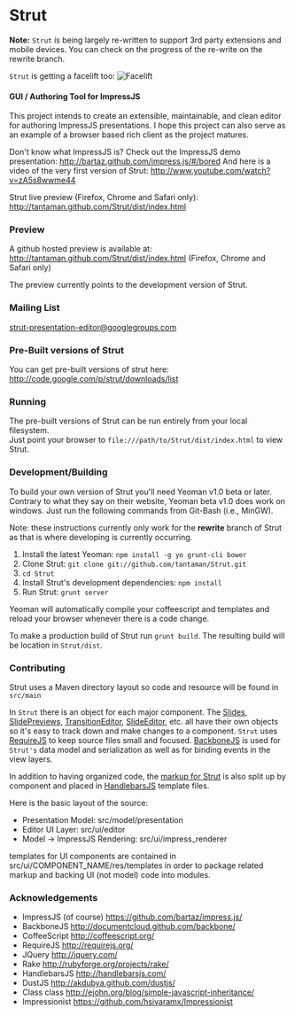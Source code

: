 Strut
=======

**Note:** `Strut` is being largely re-written to support 3rd party extensions and mobile devices.  You can check 
on the progress of the re-write on the rewrite branch.

`Strut` is getting a facelift too:
![Facelift](https://f.cloud.github.com/assets/1009003/26512/13d10f44-4b39-11e2-80e4-578cc6acd3b3.png)

#### GUI / Authoring Tool for ImpressJS ####

This project intends to create an extensible, maintainable, and clean editor for authoring ImpressJS presentations.
I hope this project can also serve as an example of a browser based rich client as the project matures.

Don't know what ImpressJS is?  Check out the ImpressJS demo presentation: http://bartaz.github.com/impress.js/#/bored
And here is a video of the very first version of Strut: http://www.youtube.com/watch?v=zA5s8wwme44

Strut live preview (Firefox, Chrome and Safari only): http://tantaman.github.com/Strut/dist/index.html

### Preview ###

A github hosted preview is available at: http://tantaman.github.com/Strut/dist/index.html (Firefox, Chrome and Safari only)

The preview currently points to the development version of Strut.

### Mailing List ###
strut-presentation-editor@googlegroups.com

### Pre-Built versions of Strut ###

You can get pre-built versions of strut here: http://code.google.com/p/strut/downloads/list


### Running ###

The pre-built versions of Strut can be run entirely from your local filesystem.  
Just point your browser to `file:///path/to/Strut/dist/index.html` to view Strut.


### Development/Building ###
To build your own version of Strut you'll need Yeoman v1.0 beta or later.
Contrary to what they say on their website, Yeoman beta v1.0 does work on windows.  Just run the following commands
from Git-Bash (i.e., MinGW).

Note: these instructions currently only work for the **rewrite** branch of Strut as that is where developing is currently occurring.

1. Install the latest Yeoman: `npm install -g yo grunt-cli bower`
2. Clone Strut: `git clone git://github.com/tantaman/Strut.git`
3. `cd Strut`
4. Install Strut's development dependencies: `npm install`
5. Run Strut: `grunt server`

Yeoman will automatically compile your coffeescript and templates and reload your browser whenever there is a code change.

To make a production build of Strut run `grunt build`.
The resulting build will be location in `Strut/dist`.  

### Contributing ###

Strut uses a Maven directory layout so code and resource will be found in `src/main`

In ```Strut``` there is an object for each major component.  The 
[Slides](https://github.com/tantaman/Strut/blob/master/src/main/coffee/model/presentation/Slide.coffee), 
[SlidePreviews](https://github.com/tantaman/Strut/blob/master/src/main/coffee/ui/editor/transition_editor/TransitionSlideSnapshot.coffee), 
[TransitionEditor](https://github.com/tantaman/Strut/blob/master/src/main/coffee/ui/editor/transition_editor/TransitionEditor.coffee), 
[SlideEditor](https://github.com/tantaman/Strut/blob/master/src/main/coffee/ui/editor/SlideEditor.coffee),
etc. all have their own objects so it's easy to
track down and make changes to a component.  ```Strut``` uses [RequireJS](http://requirejs.org/) to keep source files small and
focused.  [BackboneJS](http://documentcloud.github.com/backbone/) is used for ```Strut's``` data model and serialization as well as for binding events in the 
view layers.  

In addition to having organized code, the [markup for Strut](https://github.com/tantaman/Strut/tree/master/src/main/resources/ui/editor/templates) is also 
split up by component and placed in [HandlebarsJS](http://handlebarsjs.com/) template files. 

Here is the basic layout of the source:

* Presentation Model: src/model/presentation
* Editor UI Layer: src/ui/editor
* Model -> ImpressJS Rendering: src/ui/impress_renderer

templates for UI components are contained in src/ui/COMPONENT_NAME/res/templates
in order to package related markup and backing UI (not model) code into modules.

### Acknowledgements ###

* ImpressJS (of course) https://github.com/bartaz/impress.js/
* BackboneJS http://documentcloud.github.com/backbone/
* CoffeeScript http://coffeescript.org/
* RequireJS http://requirejs.org/
* JQuery http://jquery.com/
* Rake http://rubyforge.org/projects/rake/
* HandlebarsJS http://handlebarsjs.com/
* DustJS http://akdubya.github.com/dustjs/
* Class class http://ejohn.org/blog/simple-javascript-inheritance/
* Impressionist https://github.com/hsivaramx/Impressionist
